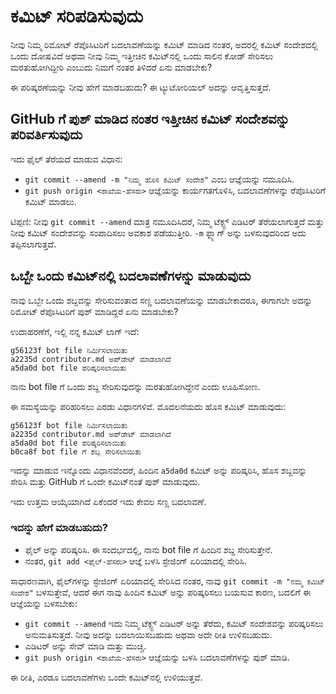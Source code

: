 # ಕಮಿಟ್ ಸರಿಪಡಿಸುವುದು

ನೀವು ನಿಮ್ಮ ರಿಮೋಟ್ ರೆಪೊಸಿಟರಿಗೆ ಬದಲಾವಣೆಯನ್ನು ಕಮಿಟ್ ಮಾಡಿದ ನಂತರ, ಅದರಲ್ಲಿ ಕಮಿಟ್ ಸಂದೇಶದಲ್ಲಿ ಒಂದು ದೋಷವಿದೆ ಅಥವಾ ನೀವು ನಿಮ್ಮ ಇತ್ತೀಚಿನ ಕಮಿಟ್‌ನಲ್ಲಿ ಒಂದು ಸಾಲಿನ ಕೋಡ್ ಸೇರಿಸಲು ಮರತುಹೋಗಿದ್ದೀರಿ ಎಂಬುದು ನಿಮಗೆ ನಂತರ ತಿಳಿದರೆ ಏನು ಮಾಡಬೇಕು?

ಈ ಪರಿಷ್ಕರಣೆಯನ್ನು ನೀವು ಹೇಗೆ ಮಾಡಬಹುದು? ಈ ಟ್ಯುಟೋರಿಯಲ್ ಅದನ್ನು ಆವೃತ್ತಿಸುತ್ತದೆ.

## GitHub ಗೆ ಪುಶ್ ಮಾಡಿದ ನಂತರ ಇತ್ತೀಚಿನ ಕಮಿಟ್ ಸಂದೇಶವನ್ನು ಪರಿವರ್ತಿಸುವುದು

ಇದು ಫೈಲ್ ತೆರೆಯದೆ ಮಾಡುವ ವಿಧಾನ:
* ```git commit --amend -m "ನಿಮ್ಮ ಹೊಸ ಕಮಿಟ್ ಸಂದೇಶ"``` ಎಂಬ ಆಜ್ಞೆಯನ್ನು ನಮೂದಿಸಿ.
* ```git push origin <ಶಾಖೆಯ-ಹೆಸರು>``` ಆಜ್ಞೆಯನ್ನು ಕಾರ್ಯಗತಗೊಳಿಸಿ, ಬದಲಾವಣೆಗಳನ್ನು ರೆಪೊಸಿಟರಿಗೆ ಕಮಿಟ್ ಮಾಡಲು.

ಟಿಪ್ಪಣಿ: ನೀವು ```git commit --amend``` ಮಾತ್ರ ನಮೂದಿಸಿದರೆ, ನಿಮ್ಮ ಟೆಕ್ಸ್ಟ್ ಎಡಿಟರ್ ತೆರೆಯಲಾಗುತ್ತದೆ ಮತ್ತು ನೀವು ಕಮಿಟ್ ಸಂದೇಶವನ್ನು ಸಂಪಾದಿಸಲು ಅವಕಾಶ ಪಡೆಯುತ್ತೀರಿ.
```-m``` ಫ್ಲ್ಯಾಗ್ ಅನ್ನು ಬಳಸುವುದರಿಂದ ಅದು ತಪ್ಪಿಸಲಾಗುತ್ತದೆ.

## ಒಬ್ಬೇ ಒಂದು ಕಮಿಟ್‌ನಲ್ಲಿ ಬದಲಾವಣೆಗಳನ್ನು ಮಾಡುವುದು

ನಾವು ಒಬ್ಬೇ ಒಂದು ಶಬ್ದವನ್ನು ಸೇರಿಸುವಂತಾದ ಸಣ್ಣ ಬದಲಾವಣೆಯನ್ನು ಮಾಡಬೇಕಾದರೂ, ಈಗಾಗಲೇ ಅದನ್ನು ರಿಮೋಟ್ ರೆಪೊಸಿಟರಿಗೆ ಪುಶ್ ಮಾಡಿದ್ದರೆ ಏನು ಮಾಡಬೇಕು?

ಉದಾಹರಣೆಗೆ, ಇಲ್ಲಿ ನನ್ನ ಕಮಿಟ್ ಲಾಗ್ ಇದೆ:
```
g56123f bot file ನಿರ್ಮಿಸಲಾಯಿತು
a2235d contributor.md ಅಪ್‌ಡೇಟ್ ಮಾಡಲಾಗಿದೆ
a5da0d bot file ಪರಿಷ್ಕರಿಸಲಾಯಿತು
```

ನಾನು bot file ಗೆ ಒಂದು ಶಬ್ದ ಸೇರಿಸುವುದನ್ನು ಮರತುಹೋಗಿದ್ದೇನೆ ಎಂದು ಊಹಿಸೋಣ.

ಈ ಸಮಸ್ಯೆಯನ್ನು ಪರಿಹರಿಸಲು ಎರಡು ವಿಧಾನಗಳಿವೆ. ಮೊದಲನೆಯದು ಹೊಸ ಕಮಿಟ್ ಮಾಡುವುದು:

```
g56123f bot file ನಿರ್ಮಿಸಲಾಯಿತು
a2235d contributor.md ಅಪ್‌ಡೇಟ್ ಮಾಡಲಾಗಿದೆ
a5da0d bot file ಪರಿಷ್ಕರಿಸಲಾಯಿತು
b0ca8f bot file ಗೆ ಶಬ್ದ ಸೇರಿಸಲಾಯಿತು
```

ಇದನ್ನು ಮಾಡುವ ಇನ್ನೊಂದು ವಿಧಾನವೆಂದರೆ, ಹಿಂದಿನ ```a5da0d``` ಕಮಿಟ್ ಅನ್ನು ಪರಿಷ್ಕರಿಸಿ, ಹೊಸ ಶಬ್ದವನ್ನು ಸೇರಿಸಿ ಮತ್ತು GitHub ಗೆ ಒಂದೇ ಕಮಿಟ್‌ನಂತೆ ಪುಶ್ ಮಾಡುವುದು.

ಇದು ಉತ್ತಮ ಆಯ್ಕೆಯಾಗಿದೆ ಏಕೆಂದರೆ ಇದು ಕೇವಲ ಸಣ್ಣ ಬದಲಾವಣೆ.

### ಇದನ್ನು ಹೇಗೆ ಮಾಡಬಹುದು?

* ಫೈಲ್ ಅನ್ನು ಪರಿಷ್ಕರಿಸಿ. ಈ ಸಂದರ್ಭದಲ್ಲಿ, ನಾನು bot file ಗೆ ಹಿಂದಿನ ಶಬ್ದ ಸೇರಿಸುತ್ತೇನೆ.
* ನಂತರ, ```git add <ಫೈಲ್-ಹೆಸರು>``` ಆಜ್ಞೆ ಬಳಸಿ ಸ್ಟೇಜಿಂಗ್ ಏರಿಯಾದಲ್ಲಿ ಸೇರಿಸಿ.

ಸಾಧಾರಣವಾಗಿ, ಫೈಲ್‌ಗಳನ್ನು ಸ್ಟೇಜಿಂಗ್ ಏರಿಯಾದಲ್ಲಿ ಸೇರಿಸಿದ ನಂತರ, ನಾವು ```git commit -m "ನಮ್ಮ ಕಮಿಟ್ ಸಂದೇಶ"``` ಬಳಸುತ್ತೇವೆ, ಆದರೆ ಈಗ ನಾವು ಹಿಂದಿನ ಕಮಿಟ್ ಅನ್ನು ಪರಿಷ್ಕರಿಸಲು ಬಯಸುವ ಕಾರಣ, ಬದಲಿಗೆ ಈ ಆಜ್ಞೆಯನ್ನು ಬಳಸಬೇಕು:

* ```git commit --amend```
  ಇದು ನಿಮ್ಮ ಟೆಕ್ಸ್ಟ್ ಎಡಿಟರ್ ಅನ್ನು ತೆರೆದು, ಕಮಿಟ್ ಸಂದೇಶವನ್ನು ಪರಿಷ್ಕರಿಸಲು ಅನುಮತಿಸುತ್ತದೆ. ನೀವು ಅದನ್ನು ಬದಲಾಯಿಸಬಹುದು ಅಥವಾ ಅದೇ ರೀತಿ ಉಳಿಸಬಹುದು.
* ಎಡಿಟರ್ ಅನ್ನು ಸೇವ್ ಮಾಡಿ ಮತ್ತು ಮುಚ್ಚಿ.
* ```git push origin <ಶಾಖೆಯ-ಹೆಸರು>``` ಆಜ್ಞೆಯನ್ನು ಬಳಸಿ ಬದಲಾವಣೆಗಳನ್ನು ಪುಶ್ ಮಾಡಿ.

ಈ ರೀತಿ, ಎರಡೂ ಬದಲಾವಣೆಗಳು ಒಂದೇ ಕಮಿಟ್‌ನಲ್ಲಿ ಉಳಿಯುತ್ತವೆ.

